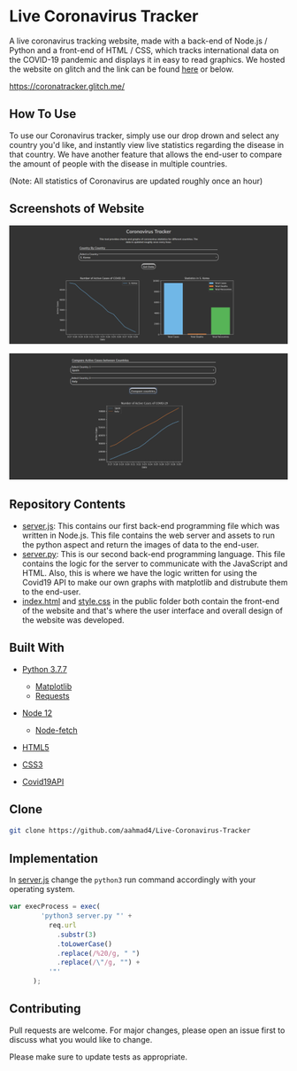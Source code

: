 # Live Coronavirus Tracker
A live coronavirus tracking website, made with a back-end of Node.js / Python and a front-end of HTML / CSS, which tracks international data on the COVID-19 pandemic and displays it in easy to read graphics. We hosted the website on glitch and the link can be found [here](https://coronatracker.glitch.me/) or below.

https://coronatracker.glitch.me/

## How To Use
To use our Coronavirus tracker, simply use our drop drown and select any country you'd like, and instantly view live statistics regarding the disease in that country. We have another feature that allows the end-user to compare the amount of people with the disease in multiple countries.

(Note: All statistics of Coronavirus are updated roughly once an hour)


## Screenshots of Website

![](screenshot1.png)

![](screenshot2.png)

## Repository Contents
* [server.js](https://github.com/aahmad4/Live-Coronavirus-Tracker/blob/master/server.js): This contains our first back-end programming file which was written in Node.js. This file contains the web server and assets to run the python aspect and return the images of data to the end-user.
* [server.py](https://github.com/aahmad4/Live-Coronavirus-Tracker/blob/master/server.py): This is our second back-end programming language. This file contains the logic for the server to communicate with the JavaScript and HTML. Also, this is where we have the logic written for using the Covid19 API to make our own graphs with matplotlib and distrubute them to the end-user.
* [index.html](https://github.com/aahmad4/Live-Coronavirus-Tracker/blob/master/public/index.html) and [style.css](https://github.com/aahmad4/Live-Coronavirus-Tracker/blob/master/public/style.css) in the public folder both contain the front-end of the website and that's where the user interface and overall design of the website was developed.

## Built With

* [Python 3.7.7](https://www.python.org/)
   * [Matplotlib](https://matplotlib.org/)
   * [Requests](https://requests.readthedocs.io/en/master/)
   
* [Node 12](https://nodejs.org/en/)
   * [Node-fetch](https://www.npmjs.com/package/node-fetch)
   
* [HTML5](https://developer.mozilla.org/en-US/docs/Web/HTML)

* [CSS3](https://developer.mozilla.org/en-US/docs/Archive/CSS3)
   
* [Covid19API](https://covid19api.com/)

## Clone
```bash
git clone https://github.com/aahmad4/Live-Coronavirus-Tracker
```

## Implementation

In [server.js](https://github.com/aahmad4/Live-Coronavirus-Tracker/blob/master/server.js) change the `python3` run command accordingly with your operating system.

```javascript
var execProcess = exec(
        'python3 server.py "' +
          req.url
            .substr(3)
            .toLowerCase()
            .replace(/%20/g, " ")
            .replace(/\"/g, "") +
          '"'
      );
```
## Contributing

Pull requests are welcome. For major changes, please open an issue first to discuss what you would like to change.

Please make sure to update tests as appropriate.
